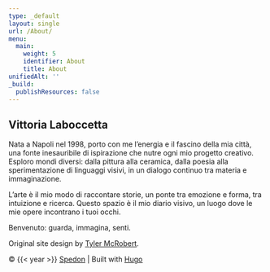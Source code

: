 ```yaml
---
type: _default
layout: single
url: /About/
menu:
  main:
    weight: 5
    identifier: About
    title: About
unifiedAlt: ''
_build:
  publishResources: false
---
```

## Vittoria Laboccetta

Nata a Napoli nel 1998, porto con me l’energia e il fascino della mia città, una fonte inesauribile di ispirazione che nutre ogni mio progetto creativo. Esploro mondi diversi: dalla pittura alla ceramica, dalla poesia alla sperimentazione di linguaggi visivi, in un dialogo continuo tra materia e immaginazione.

L’arte è il mio modo di raccontare storie, un ponte tra emozione e forma, tra intuizione e ricerca. Questo spazio è il mio diario visivo, un luogo dove le mie opere incontrano i tuoi occhi. 

Benvenuto: guarda, immagina, senti.

Original site design by <u>[Tyler McRobert](https://tylermcrobert.com)</u>.

&copy; {{< year >}} <u>[Spedon](https://github.com/Sped0n/bridget)</u> | Built with <u>[Hugo](https://gohugo.io/)</u>

